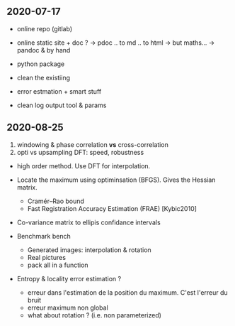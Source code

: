 ## 2020-07-17

- online repo (gitlab)
- online static site + doc ?
    -> pdoc .. to md .. to html
    -> but maths...
    -> pandoc & by hand

- python package
- clean the existiing
- error estmation + smart stuff
- clean log output tool & params


## 2020-08-25

1. windowing & phase correlation **vs** cross-correlation
2. opti vs upsampling DFT: speed, robustness

- high order method. Use DFT for interpolation.
- Locate the maximum using optiminsation (BFGS). Gives the Hessian matrix.
  - Cramér–Rao bound
  - Fast Registration Accuracy Estimation (FRAE) [Kybic2010]
- Co-variance matrix to ellipis confidance intervals

- Benchmark bench
  - Generated images: interpolation & rotation
  - Real pictures
  - pack all in a function

- Entropy & locality error estimation ?
  - erreur dans l'estimation de la position du maximum. C'est l'erreur du bruit
  - erreur maximum non global
  - what about rotation ? (i.e. non parameterized)

